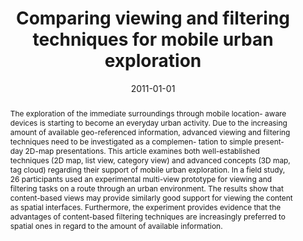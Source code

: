 ---
abstract: The exploration of the immediate surroundings through mobile location-  aware
  devices is starting to become an everyday urban activity. Due to the  increasing
  amount of available geo-referenced information, advanced  viewing and filtering
  techniques need to be investigated as a complemen-  tation to simple present-day
  2D-map presentations. This article examines  both well-established techniques (2D
  map, list view, category view) and  advanced concepts (3D map, tag cloud) regarding
  their support of mobile  urban exploration. In a field study, 26 participants used
  an experimental  multi-view prototype for viewing and filtering tasks on a route
  through an  urban environment. The results show that content-based views may provide  similarly
  good support for viewing the content as spatial interfaces.  Furthermore, the experiment
  provides evidence that the advantages of  content-based filtering techniques are
  increasingly preferred to spatial ones  in regard to the amount of available information.
authors:
- Matthias Baldauf
- Peter Fröhlich
- Kathrin Masuch
- Thomas Grechenig
date: '2011-01-01'
featured: false
links:
- name: Publik
  url: https://publik.tuwien.ac.at/showentry.php?ID=195818&lang=1
publication_types:
- '2'
publishDate: '2011-01-01'
title: Comparing viewing and filtering techniques for mobile urban exploration
url_pdf: ''
---